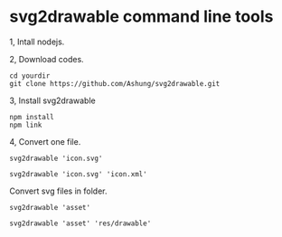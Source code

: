 # svg2drawable command line tools

1, Intall nodejs.

2, Download codes.

    cd yourdir
    git clone https://github.com/Ashung/svg2drawable.git

3, Install svg2drawable

    npm install
    npm link

4,  Convert one file.
    
    svg2drawable 'icon.svg'

    svg2drawable 'icon.svg' 'icon.xml'

Convert svg files in folder.

    svg2drawable 'asset'

    svg2drawable 'asset' 'res/drawable'

